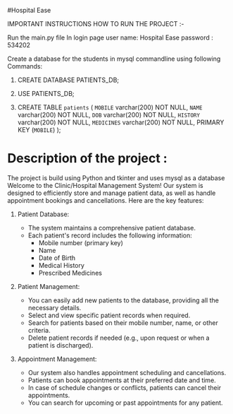 #Hospital Ease

IMPORTANT INSTRUCTIONS HOW TO RUN THE PROJECT :-


Run the main.py file 
In login page 
  user name: Hospital Ease
  password : 534202

Create a database for the students in mysql commandline using following Commands:

1.  CREATE DATABASE PATIENTS_DB;

2.   USE PATIENTS_DB;
   
3.  CREATE TABLE `patients` (
  `MOBILE` varchar(200) NOT NULL,
  `NAME` varchar(200) NOT NULL,
  `DOB` varchar(200) NOT NULL,
  `HISTORY` varchar(200) NOT NULL,
  `MEDICINES` varchar(200) NOT NULL,
   PRIMARY KEY (`MOBILE`)
);


# Description of the project :
The project is build using Python and tkinter and uses mysql as a database
Welcome to the Clinic/Hospital Management System! Our system is designed to efficiently store and manage patient data, as well as handle appointment bookings and cancellations. Here are the key features:

1. Patient Database:
   - The system maintains a comprehensive patient database.
   - Each patient's record includes the following information:
     - Mobile number (primary key)
     - Name
     - Date of Birth
     - Medical History
     - Prescribed Medicines

2. Patient Management:
   - You can easily add new patients to the database, providing all the necessary details.
   - Select and view specific patient records when required.
   - Search for patients based on their mobile number, name, or other criteria.
   - Delete patient records if needed (e.g., upon request or when a patient is discharged).

3. Appointment Management:
   - Our system also handles appointment scheduling and cancellations.
   - Patients can book appointments at their preferred date and time.
   - In case of schedule changes or conflicts, patients can cancel their appointments.
   - You can search for upcoming or past appointments for any patient.
